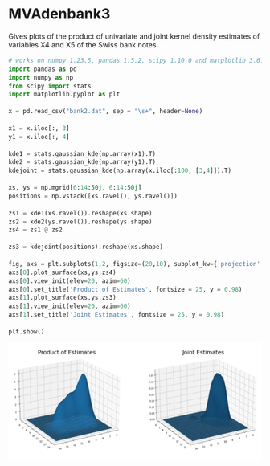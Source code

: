 # MVAdenbank3
Gives plots of the product of univariate and joint kernel density estimates of
variables X4 and X5 of the Swiss bank notes.

```python
# works on numpy 1.23.5, pandas 1.5.2, scipy 1.10.0 and matplotlib 3.6.2
import pandas as pd
import numpy as np
from scipy import stats
import matplotlib.pyplot as plt

x = pd.read_csv("bank2.dat", sep = "\s+", header=None)

x1 = x.iloc[:, 3]
y1 = x.iloc[:, 4]

kde1 = stats.gaussian_kde(np.array(x1).T)
kde2 = stats.gaussian_kde(np.array(y1).T)
kdejoint = stats.gaussian_kde(np.array(x.iloc[:100, [3,4]]).T)

xs, ys = np.mgrid[6:14:50j, 6:14:50j]
positions = np.vstack([xs.ravel(), ys.ravel()])

zs1 = kde1(xs.ravel()).reshape(xs.shape)
zs2 = kde2(ys.ravel()).reshape(ys.shape)
zs4 = zs1 @ zs2

zs3 = kdejoint(positions).reshape(xs.shape)

fig, axs = plt.subplots(1,2, figsize=(20,10), subplot_kw={'projection': '3d'})
axs[0].plot_surface(xs,ys,zs4)
axs[0].view_init(elev=20, azim=60)
axs[0].set_title('Product of Estimates', fontsize = 25, y = 0.98)
axs[1].plot_surface(xs,ys,zs3)
axs[1].view_init(elev=20, azim=60)
axs[1].set_title('Joint Estimates', fontsize = 25, y = 0.98)

plt.show()
```
![MVAdenbank3](MVAdenbank3_python.png)